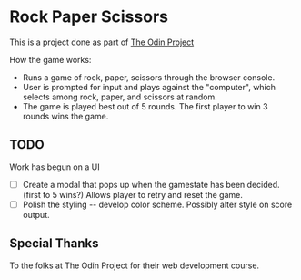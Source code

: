 # Rock Paper Scissors #

This is a project done as part of [The Odin Project](https://www.theodinproject.com/)

How the game works:
- Runs a game of rock, paper, scissors through the browser console.
- User is prompted for input and plays against the "computer", which selects among rock, paper, and scissors at random.
- The game is played best out of 5 rounds. The first player to win 3 rounds wins the game.

## TODO

Work has begun on a UI

* [ ] Create a modal that pops up when the gamestate has been decided. (first to 5 wins?) Allows player to retry and reset the game.
* [ ] Polish the styling -- develop color scheme. Possibly alter style on score output.

## Special Thanks

To the folks at The Odin Project for their web development course.


